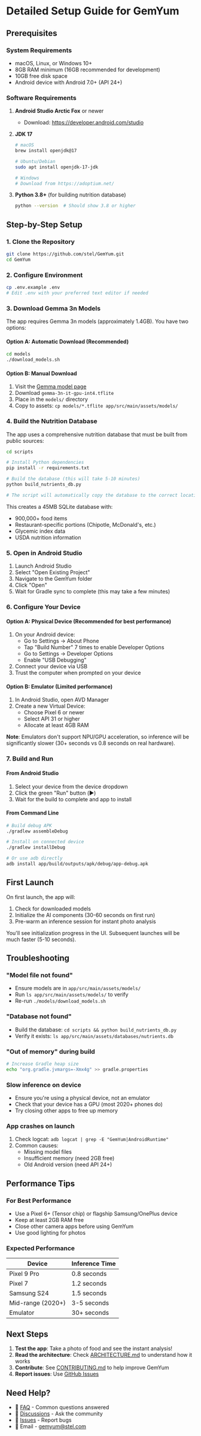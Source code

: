 # Detailed Setup Guide for GemYum

## Prerequisites

### System Requirements
- macOS, Linux, or Windows 10+
- 8GB RAM minimum (16GB recommended for development)
- 10GB free disk space
- Android device with Android 7.0+ (API 24+)

### Software Requirements

1. **Android Studio Arctic Fox** or newer
   - Download: https://developer.android.com/studio
   
2. **JDK 17**
   ```bash
   # macOS
   brew install openjdk@17
   
   # Ubuntu/Debian
   sudo apt install openjdk-17-jdk
   
   # Windows
   # Download from https://adoptium.net/
   ```

3. **Python 3.8+** (for building nutrition database)
   ```bash
   python --version  # Should show 3.8 or higher
   ```

## Step-by-Step Setup

### 1. Clone the Repository

```bash
git clone https://github.com/stel/GemYum.git
cd GemYum
```

### 2. Configure Environment

```bash
cp .env.example .env
# Edit .env with your preferred text editor if needed
```

### 3. Download Gemma 3n Models

The app requires Gemma 3n models (approximately 1.4GB). You have two options:

#### Option A: Automatic Download (Recommended)
```bash
cd models
./download_models.sh
```

#### Option B: Manual Download
1. Visit the [Gemma model page](https://www.kaggle.com/models/google/gemma)
2. Download `gemma-3n-it-gpu-int4.tflite` 
3. Place in the `models/` directory
4. Copy to assets: `cp models/*.tflite app/src/main/assets/models/`

### 4. Build the Nutrition Database

The app uses a comprehensive nutrition database that must be built from public sources:

```bash
cd scripts

# Install Python dependencies
pip install -r requirements.txt

# Build the database (this will take 5-10 minutes)
python build_nutrients_db.py

# The script will automatically copy the database to the correct location
```

This creates a 45MB SQLite database with:
- 900,000+ food items
- Restaurant-specific portions (Chipotle, McDonald's, etc.)
- Glycemic index data
- USDA nutrition information

### 5. Open in Android Studio

1. Launch Android Studio
2. Select "Open Existing Project"
3. Navigate to the GemYum folder
4. Click "Open"
5. Wait for Gradle sync to complete (this may take a few minutes)

### 6. Configure Your Device

#### Option A: Physical Device (Recommended for best performance)
1. On your Android device:
   - Go to Settings → About Phone
   - Tap "Build Number" 7 times to enable Developer Options
   - Go to Settings → Developer Options
   - Enable "USB Debugging"
2. Connect your device via USB
3. Trust the computer when prompted on your device

#### Option B: Emulator (Limited performance)
1. In Android Studio, open AVD Manager
2. Create a new Virtual Device:
   - Choose Pixel 6 or newer
   - Select API 31 or higher
   - Allocate at least 4GB RAM
   
**Note**: Emulators don't support NPU/GPU acceleration, so inference will be significantly slower (30+ seconds vs 0.8 seconds on real hardware).

### 7. Build and Run

#### From Android Studio
1. Select your device from the device dropdown
2. Click the green "Run" button (▶️)
3. Wait for the build to complete and app to install

#### From Command Line
```bash
# Build debug APK
./gradlew assembleDebug

# Install on connected device
./gradlew installDebug

# Or use adb directly
adb install app/build/outputs/apk/debug/app-debug.apk
```

## First Launch

On first launch, the app will:
1. Check for downloaded models
2. Initialize the AI components (30-60 seconds on first run)
3. Pre-warm an inference session for instant photo analysis

You'll see initialization progress in the UI. Subsequent launches will be much faster (5-10 seconds).

## Troubleshooting

### "Model file not found"
- Ensure models are in `app/src/main/assets/models/`
- Run `ls app/src/main/assets/models/` to verify
- Re-run `./models/download_models.sh`

### "Database not found"
- Build the database: `cd scripts && python build_nutrients_db.py`
- Verify it exists: `ls app/src/main/assets/databases/nutrients.db`

### "Out of memory" during build
```bash
# Increase Gradle heap size
echo "org.gradle.jvmargs=-Xmx4g" >> gradle.properties
```

### Slow inference on device
- Ensure you're using a physical device, not an emulator
- Check that your device has a GPU (most 2020+ phones do)
- Try closing other apps to free up memory

### App crashes on launch
1. Check logcat: `adb logcat | grep -E "GemYum|AndroidRuntime"`
2. Common causes:
   - Missing model files
   - Insufficient memory (need 2GB free)
   - Old Android version (need API 24+)

## Performance Tips

### For Best Performance
- Use a Pixel 6+ (Tensor chip) or flagship Samsung/OnePlus device
- Keep at least 2GB RAM free
- Close other camera apps before using GemYum
- Use good lighting for photos

### Expected Performance
| Device | Inference Time |
|--------|---------------|
| Pixel 9 Pro | 0.8 seconds |
| Pixel 7 | 1.2 seconds |
| Samsung S24 | 1.5 seconds |
| Mid-range (2020+) | 3-5 seconds |
| Emulator | 30+ seconds |

## Next Steps

1. **Test the app**: Take a photo of food and see the instant analysis!
2. **Read the architecture**: Check [ARCHITECTURE.md](ARCHITECTURE.md) to understand how it works
3. **Contribute**: See [CONTRIBUTING.md](../CONTRIBUTING.md) to help improve GemYum
4. **Report issues**: Use [GitHub Issues](https://github.com/stel/GemYum/issues)

## Need Help?

- 📖 [FAQ](FAQ.md) - Common questions answered
- 💬 [Discussions](https://github.com/stel/GemYum/discussions) - Ask the community
- 🐛 [Issues](https://github.com/stel/GemYum/issues) - Report bugs
- 📧 Email - gemyum@stel.com